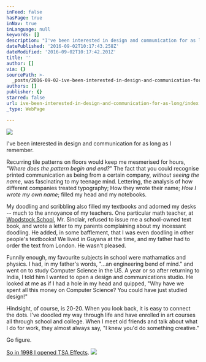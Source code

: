 ```yaml
---
inFeed: false
hasPage: true
inNav: true
inLanguage: null
keywords: []
description: "I've been interested in design and communication for as long as I remember.\_"
datePublished: '2016-09-02T10:17:43.258Z'
dateModified: '2016-09-02T10:17:42.201Z'
title: ''
author: []
via: {}
sourcePath: >-
  _posts/2016-09-02-ive-been-interested-in-design-and-communication-for-as-long.md
authors: []
publisher: {}
starred: false
url: ive-been-interested-in-design-and-communication-for-as-long/index.html
_type: WebPage

---
```

![](https://the-grid-user-content.s3-us-west-2.amazonaws.com/59a9b883-a09a-4289-94de-f904c30be0a7.jpg)

I've been interested in design and communication for as long as I remember. 

Recurring tile patterns on floors would keep me mesmerised for hours, _"Where does the pattern begin and end?_" The fact that you could recognise printed communication as being from a certain company, _without seeing the name_, was fascinating to my teenage mind. Lettering, the analysis of how different companies treated typography; How they wrote their name; _How I wrote my own name_; filled my head and my notebooks. 

My doodling and scribbling also filled my textbooks and adorned my desks -- much to the annoyance of my teachers. One particular math teacher, at [Woodstock School][0], Mr. Sinclair, refused to issue me a school-owned text book, and wrote a letter to my parents complaining about my incessant doodling. He added, in some bafflement, that I was even doodling in other people's textbooks! We lived in Guyana at the time, and my father had to order the text from London. He wasn't pleased.

Funnily enough, my favourite subjects in school were mathamatics and physics. I had, in my father's words, "...an engineering bend of mind." and went on to study Computer Science in the US. A year or so after returning to India, I told him I wanted to open a design and communications studio. He looked at me as if I had a hole in my head and quipped, "Why have we spent all this money on Computer Science? You could have just studied design!"

Hindsight, of course, is 20-20\. When you look back, it is easy to connect the dots. I've doodled my way through life and have enrolled in art courses all through school and college. When I meet old friends and talk about what I do for work, they almost always say, "I knew you'd do something creative."

Go figure.

[So in 1998 I opened TSA Effects][1].
![](https://the-grid-user-content.s3-us-west-2.amazonaws.com/448021b7-833b-475b-80c2-95384b8c536b.jpg)

[0]: http://www.woodstockschool.com/
[1]: http://www.tsa.in/
